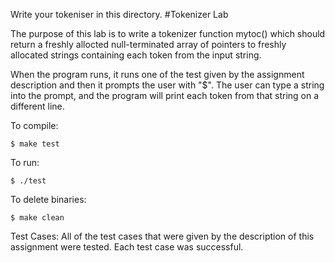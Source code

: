 Write your tokeniser in this directory.
#Tokenizer Lab

The purpose of this lab is to write a tokenizer function mytoc() which should
return a freshly allocted null-terminated array of pointers to freshly allocated
strings containing each token from the input string.

When the program runs, it runs one of the test given by the assignment description
and then it prompts the user with "$". The user can type a string into the prompt,
and the program will print each token from that string on a different line.

To compile:
~~~
$ make test
~~~
To run:
~~~
$ ./test
~~~
To delete binaries:
~~~
$ make clean
~~~
Test Cases:
All of the test cases that were given by the description of this assignment were
tested. Each test case was successful.